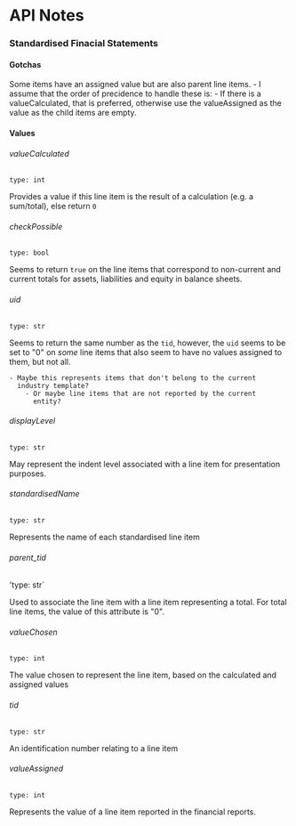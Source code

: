# API Notes

### Standardised Finacial Statements

#### Gotchas

Some items have an assigned value but are also parent line items.
	- I assume that the order of precidence to handle these is:
		- If there is a valueCalculated, that is preferred, otherwise
		  use the valueAssigned as the value as the child items are empty.

#### Values

###### valueCalculated
`type: int`

Provides a value if this line item is the result of a calculation (e.g.
a sum/total), else return `0`

###### checkPossible
`type: bool`

Seems to return `true` on the line items that correspond to non-current
and current totals for assets, liabilities and equity in balance sheets.

###### uid
`type: str`

Seems to return the same number as the `tid`, however, the `uid` seems
to be set to "0" on *some* line items that also seem to have no values assigned
to them, but not all.

	- Maybe this represents items that don't belong to the current
	  industry template?
		- Or maybe line items that are not reported by the current
		  entity?

###### displayLevel
`type: str`

May represent the indent level associated with a line item for
presentation purposes.

###### standardisedName
`type: str`

Represents the name of each standardised line item

###### parent_tid
'type: str`

Used to associate the line item with a line item representing a total.
For total line items, the value of this attribute is "0".

###### valueChosen
`type: int`

The value chosen to represent the line item, based on the calculated and
assigned values

###### tid
`type: str`

An identification number relating to a line item


###### valueAssigned
`type: int`

Represents the value of a line item reported in the financial reports.
